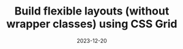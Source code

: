 ---
date: 2023-12-20
url: "https://youtu.be/gS-WqvK5U9k"
image: /assets/wrapper-alternatives.jpg
eyebrow: Video
title: Build flexible layouts (without wrapper classes) using CSS Grid
tags: ["video", "featuredVideo"]
---